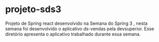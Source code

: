 # projeto-sds3
Projeto de Spring react desenvolvido na Semana do Spring 3 , nesta semana foi desenvolvido o aplicativo ds-vendas pela devsuperior. Esse diretório apresenta o aplicativo trabalhado durante essa semana.
